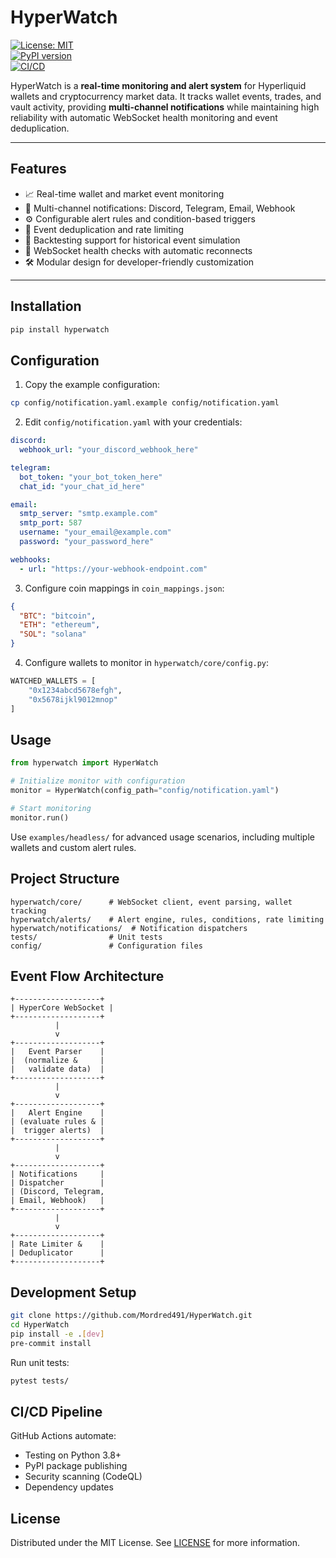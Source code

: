 # HyperWatch

[![License: MIT](https://img.shields.io/badge/License-MIT-yellow.svg)](https://opensource.org/licenses/MIT)  
[![PyPI version](https://badge.fury.io/py/hyperwatch.svg)](https://badge.fury.io/py/hyperwatch)  
[![CI/CD](https://github.com/Mordred491/HyperWatch/actions/workflows/python-package.yml/badge.svg)](https://github.com/Mordred491/HyperWatch/actions)

HyperWatch is a **real-time monitoring and alert system** for Hyperliquid wallets and cryptocurrency market data. It tracks wallet events, trades, and vault activity, providing **multi-channel notifications** while maintaining high reliability with automatic WebSocket health monitoring and event deduplication.

---

## Features

- 📈 Real-time wallet and market event monitoring  
- 🔔 Multi-channel notifications: Discord, Telegram, Email, Webhook  
- ⚙️ Configurable alert rules and condition-based triggers  
- 💾 Event deduplication and rate limiting  
- 🧪 Backtesting support for historical event simulation  
- 💚 WebSocket health checks with automatic reconnects  
- 🛠 Modular design for developer-friendly customization  

---

## Installation

```bash
pip install hyperwatch
```

## Configuration

1. Copy the example configuration:
```bash
cp config/notification.yaml.example config/notification.yaml
```

2. Edit `config/notification.yaml` with your credentials:
```yaml
discord:
  webhook_url: "your_discord_webhook_here"

telegram:
  bot_token: "your_bot_token_here"
  chat_id: "your_chat_id_here"

email:
  smtp_server: "smtp.example.com"
  smtp_port: 587
  username: "your_email@example.com"
  password: "your_password_here"

webhooks:
  - url: "https://your-webhook-endpoint.com"
```

3. Configure coin mappings in `coin_mappings.json`:
```json
{
  "BTC": "bitcoin",
  "ETH": "ethereum", 
  "SOL": "solana"
}
```

4. Configure wallets to monitor in `hyperwatch/core/config.py`:
```python
WATCHED_WALLETS = [
    "0x1234abcd5678efgh",
    "0x5678ijkl9012mnop"
]
```

## Usage

```python
from hyperwatch import HyperWatch

# Initialize monitor with configuration
monitor = HyperWatch(config_path="config/notification.yaml")

# Start monitoring
monitor.run()
```

Use `examples/headless/` for advanced usage scenarios, including multiple wallets and custom alert rules.

## Project Structure

```
hyperwatch/core/      # WebSocket client, event parsing, wallet tracking
hyperwatch/alerts/    # Alert engine, rules, conditions, rate limiting
hyperwatch/notifications/  # Notification dispatchers
tests/                # Unit tests
config/               # Configuration files
```

## Event Flow Architecture

```
+-------------------+
| HyperCore WebSocket |
+-------------------+
          |
          v
+-------------------+
|   Event Parser    |
|  (normalize &     |
|   validate data)  |
+-------------------+
          |
          v  
+-------------------+
|   Alert Engine    |
| (evaluate rules & |
|  trigger alerts)  |
+-------------------+
          |
          v
+-------------------+
| Notifications     |
| Dispatcher        |
| (Discord, Telegram,
| Email, Webhook)   |
+-------------------+
          |
          v
+-------------------+
| Rate Limiter &    |
| Deduplicator      |
+-------------------+
```

## Development Setup

```bash
git clone https://github.com/Mordred491/HyperWatch.git
cd HyperWatch
pip install -e .[dev]
pre-commit install
```

Run unit tests:
```bash
pytest tests/
```

## CI/CD Pipeline

GitHub Actions automate:
- Testing on Python 3.8+
- PyPI package publishing
- Security scanning (CodeQL)
- Dependency updates

## License

Distributed under the MIT License. See [LICENSE](LICENSE) for more information.
